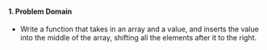 #### 1. Problem Domain

- Write a function that takes in an array and a value, and inserts the value into the middle of the array, shifting all the elements after it to the right.
